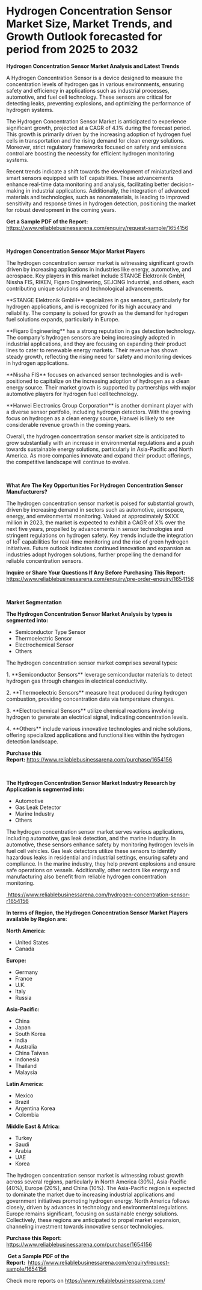 <p><h1>Hydrogen Concentration Sensor Market Size, Market Trends, and Growth Outlook forecasted for period from 2025 to 2032</h1></p><p><strong>Hydrogen Concentration Sensor Market Analysis and Latest Trends</strong></p>
<p><p>A Hydrogen Concentration Sensor is a device designed to measure the concentration levels of hydrogen gas in various environments, ensuring safety and efficiency in applications such as industrial processes, automotive, and fuel cell technology. These sensors are critical for detecting leaks, preventing explosions, and optimizing the performance of hydrogen systems.</p><p>The Hydrogen Concentration Sensor Market is anticipated to experience significant growth, projected at a CAGR of 4.1% during the forecast period. This growth is primarily driven by the increasing adoption of hydrogen fuel cells in transportation and the rising demand for clean energy solutions. Moreover, strict regulatory frameworks focused on safety and emissions control are boosting the necessity for efficient hydrogen monitoring systems.</p><p>Recent trends indicate a shift towards the development of miniaturized and smart sensors equipped with IoT capabilities. These advancements enhance real-time data monitoring and analysis, facilitating better decision-making in industrial applications. Additionally, the integration of advanced materials and technologies, such as nanomaterials, is leading to improved sensitivity and response times in hydrogen detection, positioning the market for robust development in the coming years.</p></p>
<p><strong>Get a Sample PDF of the Report:&nbsp;</strong> <a href="https://www.reliablebusinessarena.com/enquiry/request-sample/1654156?utm_campaign=2095&utm_medium=2&utm_source=Github&utm_content=ia&utm_term=22022025&utm_id=hydrogen-concentration-sensor">https://www.reliablebusinessarena.com/enquiry/request-sample/1654156</a></p>
<p>&nbsp;</p>
<p><strong>Hydrogen Concentration Sensor Major Market Players</strong></p>
<p><p>The hydrogen concentration sensor market is witnessing significant growth driven by increasing applications in industries like energy, automotive, and aerospace. Key players in this market include STANGE Elektronik GmbH, Nissha FIS, RIKEN, Figaro Engineering, SEJONG Industrial, and others, each contributing unique solutions and technological advancements.</p><p>**STANGE Elektronik GmbH** specializes in gas sensors, particularly for hydrogen applications, and is recognized for its high accuracy and reliability. The company is poised for growth as the demand for hydrogen fuel solutions expands, particularly in Europe.</p><p>**Figaro Engineering** has a strong reputation in gas detection technology. The company's hydrogen sensors are being increasingly adopted in industrial applications, and they are focusing on expanding their product lines to cater to renewable energy markets. Their revenue has shown steady growth, reflecting the rising need for safety and monitoring devices in hydrogen applications.</p><p>**Nissha FIS** focuses on advanced sensor technologies and is well-positioned to capitalize on the increasing adoption of hydrogen as a clean energy source. Their market growth is supported by partnerships with major automotive players for hydrogen fuel cell technology. </p><p>**Hanwei Electronics Group Corporation** is another dominant player with a diverse sensor portfolio, including hydrogen detectors. With the growing focus on hydrogen as a clean energy source, Hanwei is likely to see considerable revenue growth in the coming years.</p><p>Overall, the hydrogen concentration sensor market size is anticipated to grow substantially with an increase in environmental regulations and a push towards sustainable energy solutions, particularly in Asia-Pacific and North America. As more companies innovate and expand their product offerings, the competitive landscape will continue to evolve.</p></p>
<p>&nbsp;</p>
<p><strong>What Are The Key Opportunities For Hydrogen Concentration Sensor Manufacturers?</strong></p>
<p><p>The hydrogen concentration sensor market is poised for substantial growth, driven by increasing demand in sectors such as automotive, aerospace, energy, and environmental monitoring. Valued at approximately $XXX million in 2023, the market is expected to exhibit a CAGR of X% over the next five years, propelled by advancements in sensor technologies and stringent regulations on hydrogen safety. Key trends include the integration of IoT capabilities for real-time monitoring and the rise of green hydrogen initiatives. Future outlook indicates continued innovation and expansion as industries adopt hydrogen solutions, further propelling the demand for reliable concentration sensors.</p></p>
<p><strong>Inquire or Share Your Questions If Any Before Purchasing This Report:</strong> <a href="https://www.reliablebusinessarena.com/enquiry/pre-order-enquiry/1654156?utm_campaign=2095&utm_medium=2&utm_source=Github&utm_content=ia&utm_term=22022025&utm_id=hydrogen-concentration-sensor">https://www.reliablebusinessarena.com/enquiry/pre-order-enquiry/1654156</a></p>
<p>&nbsp;</p>
<p><strong>Market Segmentation</strong></p>
<p><strong>The Hydrogen Concentration Sensor Market Analysis by types is segmented into:</strong></p>
<p><ul><li>Semiconductor Type Sensor</li><li>Thermoelectric Sensor</li><li>Electrochemical Sensor</li><li>Others</li></ul></p>
<p><p>The hydrogen concentration sensor market comprises several types: </p><p>1. **Semiconductor Sensors** leverage semiconductor materials to detect hydrogen gas through changes in electrical conductivity.</p><p>2. **Thermoelectric Sensors** measure heat produced during hydrogen combustion, providing concentration data via temperature changes.</p><p>3. **Electrochemical Sensors** utilize chemical reactions involving hydrogen to generate an electrical signal, indicating concentration levels. </p><p>4. **Others** include various innovative technologies and niche solutions, offering specialized applications and functionalities within the hydrogen detection landscape.</p></p>
<p><strong>Purchase this Report:&nbsp;</strong><a href="https://www.reliablebusinessarena.com/purchase/1654156?utm_campaign=2095&utm_medium=2&utm_source=Github&utm_content=ia&utm_term=22022025&utm_id=hydrogen-concentration-sensor">https://www.reliablebusinessarena.com/purchase/1654156</a></p>
<p>&nbsp;</p>
<p><strong>The Hydrogen Concentration Sensor Market Industry Research by Application is segmented into:</strong></p>
<p><ul><li>Automotive</li><li>Gas Leak Detector</li><li>Marine Industry</li><li>Others</li></ul></p>
<p><p>The hydrogen concentration sensor market serves various applications, including automotive, gas leak detection, and the marine industry. In automotive, these sensors enhance safety by monitoring hydrogen levels in fuel cell vehicles. Gas leak detectors utilize these sensors to identify hazardous leaks in residential and industrial settings, ensuring safety and compliance. In the marine industry, they help prevent explosions and ensure safe operations on vessels. Additionally, other sectors like energy and manufacturing also benefit from reliable hydrogen concentration monitoring.</p></p>
<p><a href="https://www.reliablebusinessarena.com/hydrogen-concentration-sensor-r1654156?utm_campaign=2095&utm_medium=2&utm_source=Github&utm_content=ia&utm_term=22022025&utm_id=hydrogen-concentration-sensor">&nbsp;https://www.reliablebusinessarena.com/hydrogen-concentration-sensor-r1654156</a></p>
<p><strong>In terms of Region, the Hydrogen Concentration Sensor Market Players available by Region are:</strong></p>
<p>
    <p> <strong> North America: </strong>
        <ul>
            <li>United States</li>
            <li>Canada</li>
        </ul>
        </p> 
    <p> <strong> Europe: </strong>
        <ul>
            <li>Germany</li>
            <li>France</li>
            <li>U.K.</li>
            <li>Italy</li>
            <li>Russia</li>
        </ul>
        </p> 
    <p> <strong> Asia-Pacific: </strong>
        <ul>
            <li>China</li>
            <li>Japan</li>
            <li>South Korea</li>
            <li>India</li>
            <li>Australia</li>
            <li>China Taiwan</li>
            <li>Indonesia</li>
            <li>Thailand</li>
            <li>Malaysia</li>
        </ul>
        </p> 
    <p> <strong> Latin America: </strong>
        <ul>
            <li>Mexico</li>
            <li>Brazil</li>
            <li>Argentina Korea</li>
            <li>Colombia</li>
        </ul>
        </p> 
    <p> <strong> Middle East & Africa: </strong>
        <ul>
            <li>Turkey</li>
            <li>Saudi</li>
            <li>Arabia</li>
            <li>UAE</li>
            <li>Korea</li>
        </ul>
    </p>
    </p>
<p><p>The hydrogen concentration sensor market is witnessing robust growth across several regions, particularly in North America (30%), Asia-Pacific (40%), Europe (20%), and China (10%). The Asia-Pacific region is expected to dominate the market due to increasing industrial applications and government initiatives promoting hydrogen energy. North America follows closely, driven by advances in technology and environmental regulations. Europe remains significant, focusing on sustainable energy solutions. Collectively, these regions are anticipated to propel market expansion, channeling investment towards innovative sensor technologies.</p></p>
<p><strong>Purchase this Report: </strong><a href="https://www.reliablebusinessarena.com/purchase/1654156?utm_campaign=2095&utm_medium=2&utm_source=Github&utm_content=ia&utm_term=22022025&utm_id=hydrogen-concentration-sensor">https://www.reliablebusinessarena.com/purchase/1654156</a></p>
<p>&nbsp;<strong>Get a Sample PDF of the Report:&nbsp;&nbsp;</strong><a href="https://www.reliablebusinessarena.com/enquiry/request-sample/1654156?utm_campaign=2095&utm_medium=2&utm_source=Github&utm_content=ia&utm_term=22022025&utm_id=hydrogen-concentration-sensor">https://www.reliablebusinessarena.com/enquiry/request-sample/1654156</a></p>
<p><strong></strong></p>
<p>Check more reports on <a href="https://www.reliablebusinessarena.com/?utm_campaign=2095&utm_medium=2&utm_source=Github&utm_content=ia&utm_term=22022025&utm_id=hydrogen-concentration-sensor">https://www.reliablebusinessarena.com/</a></p>
